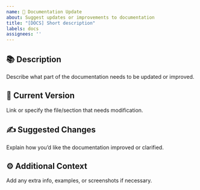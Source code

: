 ```yaml
---
name: 📝 Documentation Update
about: Suggest updates or improvements to documentation
title: "[DOCS] Short description"
labels: docs
assignees: ''
---
```


## 📚 Description
Describe what part of the documentation needs to be updated or improved.

## 📄 Current Version
Link or specify the file/section that needs modification.

## ✍️ Suggested Changes
Explain how you’d like the documentation improved or clarified.

## ⚙️ Additional Context
Add any extra info, examples, or screenshots if necessary.
